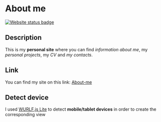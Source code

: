 # About me

[![Website status badge](https://img.shields.io/website?down_color=red&down_message=offline&up_color=green&up_message=online&url=https%3A%2F%2Fnicomanto.gitlab.io%2Fabout-me%2F)](https://shields.io/)

## Description
This is my **personal site** where you can find *information about me*, my *personal projects*, my *CV* and *my contacts*.

## Link
You can find my site on this link: [About-me](http://nicomanto.gitlab.io/about-me)

## Detect device
I used [WURLF.js Lite](https://web.wurfl.io/#wurfl-js) to detect **mobile/tablet devices** in order to create the corresponding view
